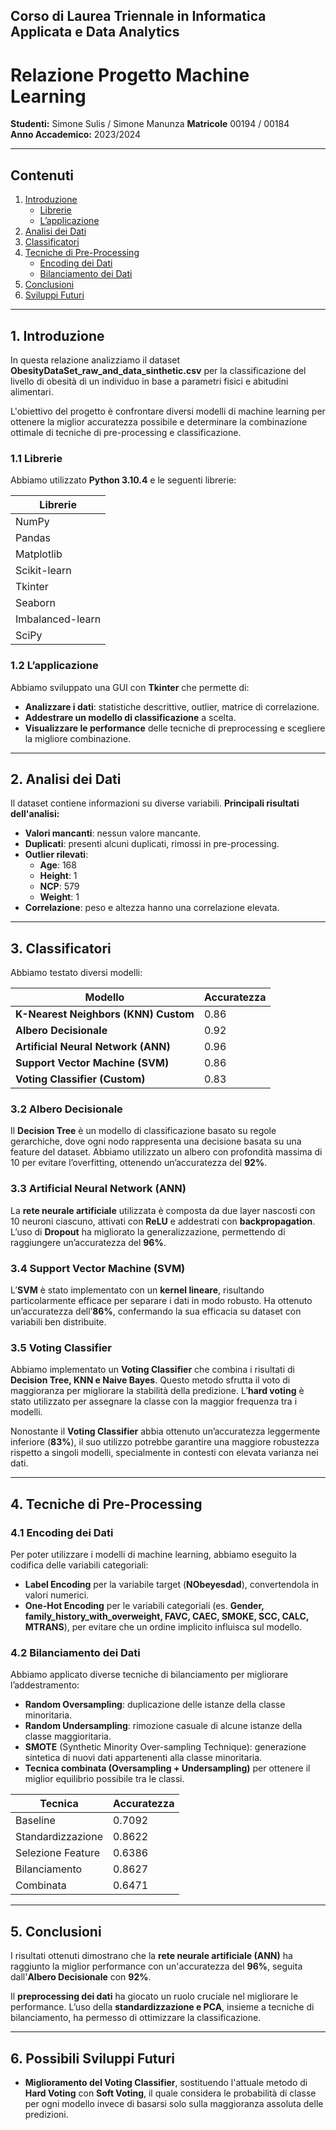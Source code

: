 ## Corso di Laurea Triennale in Informatica Applicata e Data Analytics

# Relazione Progetto Machine Learning
  
**Studenti:** Simone Sulis / Simone Manunza
**Matricole** 00194 / 00184  
**Anno Accademico:** 2023/2024  

---

## Contenuti

1. [Introduzione](#1-introduzione)
   - [Librerie](#11-librerie)
   - [L’applicazione](#12-lapplicazione)
2. [Analisi dei Dati](#2-analisi-dei-dati)
3. [Classificatori](#3-classificatori)
4. [Tecniche di Pre-Processing](#4-tecniche-di-pre-processing)
   - [Encoding dei Dati](#41-encoding-dei-dati)
   - [Bilanciamento dei Dati](#42-bilanciamento-dei-dati)
5. [Conclusioni](#5-conclusioni)
6. [Sviluppi Futuri](#6-sviluppi-futuri)

---

## 1. Introduzione

In questa relazione analizziamo il dataset **ObesityDataSet_raw_and_data_sinthetic.csv** per la classificazione del livello di obesità di un individuo in base a parametri fisici e abitudini alimentari.

L'obiettivo del progetto è confrontare diversi modelli di machine learning per ottenere la miglior accuratezza possibile e determinare la combinazione ottimale di tecniche di pre-processing e classificazione.

### 1.1 Librerie

Abbiamo utilizzato **Python 3.10.4** e le seguenti librerie:

| Librerie          |
|--------------------
| NumPy             |
| Pandas            |
| Matplotlib        |
| Scikit-learn      |
| Tkinter           |
| Seaborn           |
| Imbalanced-learn  |
| SciPy             |


### 1.2 L’applicazione

Abbiamo sviluppato una GUI con **Tkinter** che permette di:
- **Analizzare i dati**: statistiche descrittive, outlier, matrice di correlazione.
- **Addestrare un modello di classificazione** a scelta.
- **Visualizzare le performance** delle tecniche di preprocessing e scegliere la migliore combinazione.

---

## 2. Analisi dei Dati

Il dataset contiene informazioni su diverse variabili. **Principali risultati dell'analisi:**

- **Valori mancanti**: nessun valore mancante.
- **Duplicati**: presenti alcuni duplicati, rimossi in pre-processing.
- **Outlier rilevati**:
  - **Age**: 168
  - **Height**: 1
  - **NCP**: 579
  - **Weight**: 1
- **Correlazione**: peso e altezza hanno una correlazione elevata.

---


## 3. Classificatori

Abbiamo testato diversi modelli:

| Modello | Accuratezza |
|---------|------------|
| **K-Nearest Neighbors (KNN) Custom** | 0.86 |
| **Albero Decisionale** | 0.92 |
| **Artificial Neural Network (ANN)** | 0.96 |
| **Support Vector Machine (SVM)** | 0.86 |
| **Voting Classifier (Custom)** | 0.83 |

### 3.2 Albero Decisionale

Il **Decision Tree** è un modello di classificazione basato su regole gerarchiche, dove ogni nodo rappresenta una decisione basata su una feature del dataset. Abbiamo utilizzato un albero con profondità massima di 10 per evitare l’overfitting, ottenendo un’accuratezza del **92%**.

### 3.3 Artificial Neural Network (ANN)

La **rete neurale artificiale** utilizzata è composta da due layer nascosti con 10 neuroni ciascuno, attivati con **ReLU** e addestrati con **backpropagation**. L’uso di **Dropout** ha migliorato la generalizzazione, permettendo di raggiungere un’accuratezza del **96%**.

### 3.4 Support Vector Machine (SVM)

L’**SVM** è stato implementato con un **kernel lineare**, risultando particolarmente efficace per separare i dati in modo robusto. Ha ottenuto un’accuratezza dell’**86%**, confermando la sua efficacia su dataset con variabili ben distribuite.

### 3.5 Voting Classifier

Abbiamo implementato un **Voting Classifier** che combina i risultati di **Decision Tree, KNN e Naive Bayes**. Questo metodo sfrutta il voto di maggioranza per migliorare la stabilità della predizione. L’**hard voting** è stato utilizzato per assegnare la classe con la maggior frequenza tra i modelli. 

Nonostante il **Voting Classifier** abbia ottenuto un’accuratezza leggermente inferiore (**83%**), il suo utilizzo potrebbe garantire una maggiore robustezza rispetto a singoli modelli, specialmente in contesti con elevata varianza nei dati.

---
## 4. Tecniche di Pre-Processing

### 4.1 Encoding dei Dati

Per poter utilizzare i modelli di machine learning, abbiamo eseguito la codifica delle variabili categoriali:
- **Label Encoding** per la variabile target (**NObeyesdad**), convertendola in valori numerici.
- **One-Hot Encoding** per le variabili categoriali (es. **Gender, family_history_with_overweight, FAVC, CAEC, SMOKE, SCC, CALC, MTRANS**), per evitare che un ordine implicito influisca sul modello.

### 4.2 Bilanciamento dei Dati

Abbiamo applicato diverse tecniche di bilanciamento per migliorare l’addestramento:
- **Random Oversampling**: duplicazione delle istanze della classe minoritaria.
- **Random Undersampling**: rimozione casuale di alcune istanze della classe maggioritaria.
- **SMOTE** (Synthetic Minority Over-sampling Technique): generazione sintetica di nuovi dati appartenenti alla classe minoritaria.
- **Tecnica combinata (Oversampling + Undersampling)** per ottenere il miglior equilibrio possibile tra le classi.

| Tecnica                | Accuratezza |
|------------------------|-------------|
| Baseline              | 0.7092      |
| Standardizzazione     | 0.8622      |
| Selezione Feature     | 0.6386      |
| Bilanciamento        | 0.8627      |
| Combinata            | 0.6471      |

---

## 5. Conclusioni

I risultati ottenuti dimostrano che la **rete neurale artificiale (ANN)** ha raggiunto la miglior performance con un'accuratezza del **96%**, seguita dall'**Albero Decisionale** con **92%**.

Il **preprocessing dei dati** ha giocato un ruolo cruciale nel migliorare le performance. L’uso della **standardizzazione e PCA**, insieme a tecniche di bilanciamento, ha permesso di ottimizzare la classificazione.

---

## 6. Possibili Sviluppi Futuri

- **Miglioramento del Voting Classifier**, sostituendo l'attuale metodo di **Hard Voting** con **Soft Voting**, il quale considera le probabilità di classe per ogni modello invece di basarsi solo sulla maggioranza assoluta delle predizioni.


